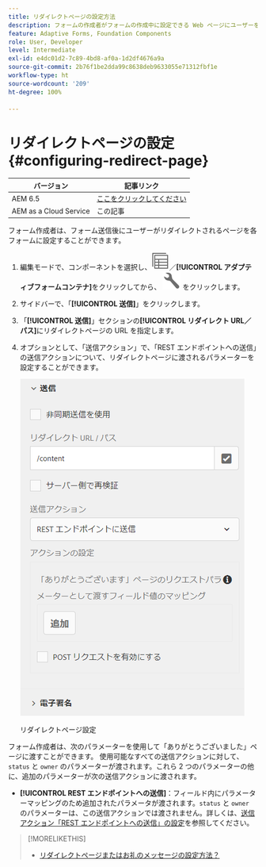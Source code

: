 ```yaml
---
title: リダイレクトページの設定方法
description: フォームの作成者がフォームの作成中に設定できる Web ページにユーザーをリダイレクトする方法を説明します。
feature: Adaptive Forms, Foundation Components
role: User, Developer
level: Intermediate
exl-id: e4dc01d2-7c89-4bd8-af0a-1d2df4676a9a
source-git-commit: 2b76f1be2dda99c8638deb9633055e71312fbf1e
workflow-type: ht
source-wordcount: '209'
ht-degree: 100%

---
```


# リダイレクトページの設定 {#configuring-redirect-page}

| バージョン | 記事リンク |
| -------- | ---------------------------- |
| AEM 6.5 | [ここをクリックしてください](https://experienceleague.adobe.com/docs/experience-manager-65/forms/adaptive-forms-basic-authoring/embed-adaptive-form-external-web-page.html?lang=ja) |
| AEM as a Cloud Service | この記事 |

フォーム作成者は、フォーム送信後にユーザーがリダイレクトされるページを各フォームに設定することができます。

1. 編集モードで、コンポーネントを選択し、![フィールドレベル](assets/select_parent_icon.svg)／**[!UICONTROL アダプティブフォームコンテナ]**&#x200B;をクリックしてから、 ![cmppr](assets/configure-icon.svg) をクリックします。

1. サイドバーで、「**[!UICONTROL 送信]**」をクリックします。

1. 「**[!UICONTROL 送信]**」セクションの&#x200B;**[!UICONTROL リダイレクト URL／パス]**&#x200B;にリダイレクトページの URL を指定します。
1. オプションとして、「送信アクション」で、「REST エンドポイントへの送信」の送信アクションについて、リダイレクトページに渡されるパラメーターを設定することができます。

   ![リダイレクトページ設定](assets/redirect-url.png)

   リダイレクトページ設定

フォーム作成者は、次のパラメーターを使用して「ありがとうございました」ページに渡すことができます。 使用可能なすべての送信アクションに対して、`status` と `owner` のパラメーターが渡されます。これら 2 つのパラメーターの他に、追加のパラメーターが次の送信アクションに渡されます。

* **[!UICONTROL REST エンドポイントへの送信]**：フィールド内にパラメーターマッピングのため追加されたパラメータが渡されます。`status` と `owner` のパラメーターは、この送信アクションでは渡されません。詳しくは、[送信アクション「REST エンドポイントへの送信」の設定](configuring-submit-actions.md)を参照してください。

>[!MORELIKETHIS]
>
>* [リダイレクトページまたはお礼のメッセージの設定方法？](/help/forms/configure-redirect-page-or-thank-you-message.md)
